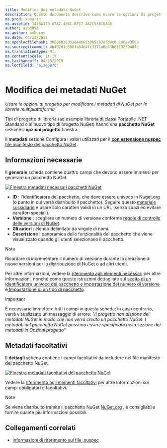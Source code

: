 ```yaml
---
title: Modifica dei metadati NuGet
description: Questo documento descrive come usare le opzioni di progetto per modificare i metadati di NuGet per le librerie multipiattaforma. Vengono illustrati i metadati obbligatori e facoltativi.
ms.prod: xamarin
ms.assetid: 147BA370-67A7-4E6C-BF17-AA7C536C0A48
author: asb3993
ms.author: amburns
ms.date: 03/23/2017
ms.openlocfilehash: 3680b02003a844668b0b5c97e5d4c0d296ae3500
ms.sourcegitcommit: 4b402d1c508fa84e4fc3171a6e43b811323948fc
ms.translationtype: MT
ms.contentlocale: it-IT
ms.lasthandoff: 04/23/2019
ms.locfileid: "61266870"
---
```

# <a name="editing-nuget-metadata"></a>Modifica dei metadati NuGet

_Usare le opzioni di progetto per modificare i metadati di NuGet per le librerie multipiattaforma_

Tipi di progetto di libreria (ad esempio libreria di classi Portabile .NET Standard o al nuovo tipo di progetto NuGet) hanno una **pacchetto NuGet** sezione il **opzioni progetto** finestra.

Il **metadati** sezione Configura i valori utilizzati per il [ **con estensione nuspec** file manifesto del pacchetto NuGet](https://docs.microsoft.com/nuget/create-packages/creating-a-package#the-role-and-structure-of-the-nuspec-file).

## <a name="required-information"></a>Informazioni necessarie

Il **generale** scheda contiene quattro campi che devono essere immessi per generare un pacchetto NuGet:

[![](metadata-images/metadata-general-sml.png "Finestra metadati necessari pacchetti NuGet")](metadata-images/metadata-general.png#lightbox)

- **ID** : l'identificatore del pacchetto, che deve essere univoco in Nuget.org (o punto in cui verrà distribuito il pacchetto). Seguire questo [materiale sussidiario](https://docs.microsoft.com/nuget/create-packages/creating-a-package#choosing-a-unique-package-identifier-and-setting-the-version-number) e usare solo caratteri validi in un URL (senza spazi ed evitare caratteri speciali).
- **Versione** : scegliere un numero di versione conforme [regole di controllo delle versioni di NuGet](https://docs.microsoft.com/nuget/create-packages/dependency-versions).
- **Gli autori** : elenco delimitato da virgole di nomi.
- **Descrizione** : panoramica delle funzionalità del pacchetto che viene visualizzato quando gli utenti selezionano il pacchetto.

> [!NOTE]
> Ricordare di incrementare il numero di versione durante la creazione di nuove versioni per la distribuzione di NuGet o ad altri utenti.

Per altre informazioni, vedere la [riferimento agli elementi necessari](https://docs.microsoft.com/nuget/schema/nuspec#required-metadata-elements) per altre informazioni, nonché come queste istruzioni dettagliate sul [scelta di un identificatore univoco del pacchetto e impostazione del numero di versione](https://docs.microsoft.com/nuget/create-packages/creating-a-package#choosing-a-unique-package-identifier-and-setting-the-version-number) e[ Impostazione di un tipo di pacchetto](https://docs.microsoft.com/nuget/create-packages/creating-a-package#setting-a-package-type).

> [!IMPORTANT]
> È necessario immettere tutti i campi in questa scheda; in caso contrario, verrà visualizzato un messaggio di errore: _"Il progetto non dispone dei metadati NuGet in modo che non verrà creato un pacchetto NuGet. I metadati del pacchetto NuGet possono essere specificato nella sezione dei metadati in Opzioni progetto"_

## <a name="optional-metadata"></a>Metadati facoltativi

Il **dettagli** scheda contiene i campi facoltativi da includere nel file manifesto del pacchetto NuGet.

[![](metadata-images/metadata-detail-sml.png "Finestra metadati facoltativi del pacchetto NuGet")](metadata-images/metadata-detail.png#lightbox)

Vedere la [riferimento agli elementi facoltativi](https://docs.microsoft.com/nuget/schema/nuspec#optional-metadata-elements) per altre informazioni sui campi obbligatori e facoltativi.

> [!NOTE]
> Se viene distribuito tramite il pacchetto NuGet [NuGet.org](https://www.nuget.org) , è consigliabile fornire quante più informazioni possibili.


## <a name="related-links"></a>Collegamenti correlati

- [Informazioni di riferimento sul file .nuspec](https://docs.microsoft.com/nuget/schema/nuspec#general-form-and-schema)

